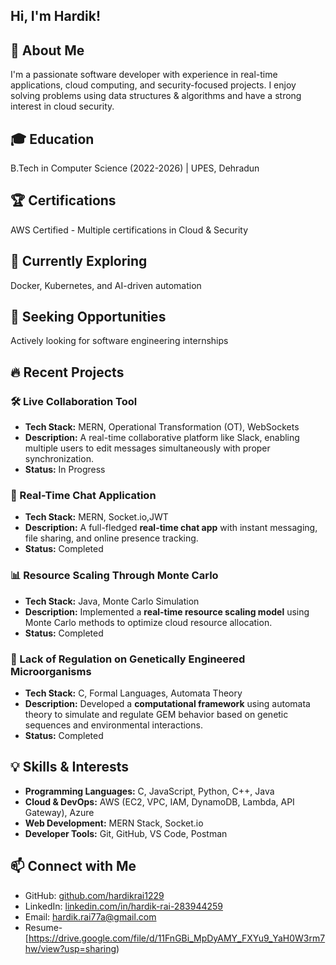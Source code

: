 ## Hi, I'm Hardik!

## 🚀 About Me

I'm a passionate software developer with experience in real-time applications, cloud computing, and security-focused projects. I enjoy solving problems using data structures & algorithms and have a strong interest in cloud security.

## 🎓 Education

B.Tech in Computer Science (2022-2026) | UPES, Dehradun

## 🏆 Certifications

AWS Certified - Multiple certifications in Cloud & Security

## 🌱 Currently Exploring

Docker, Kubernetes, and AI-driven automation

## 🎯 Seeking Opportunities

Actively looking for software engineering internships

## 🔥 Recent Projects
### 🛠 Live Collaboration Tool
- **Tech Stack:** MERN, Operational Transformation (OT), WebSockets
- **Description:** A real-time collaborative platform like Slack, enabling multiple users to edit messages simultaneously with proper synchronization.
- **Status:** In Progress

### 💬 Real-Time Chat Application
- **Tech Stack:** MERN, Socket.io,JWT
- **Description:** A full-fledged **real-time chat app** with instant messaging, file sharing, and online presence tracking.
- **Status:** Completed

### 📊 Resource Scaling Through Monte Carlo
- **Tech Stack:** Java, Monte Carlo Simulation
- **Description:** Implemented a **real-time resource scaling model** using Monte Carlo methods to optimize cloud resource allocation.
- **Status:** Completed

### 🧬 Lack of Regulation on Genetically Engineered Microorganisms
- **Tech Stack:** C, Formal Languages, Automata Theory
- **Description:** Developed a **computational framework** using automata theory to simulate and regulate GEM behavior based on genetic sequences and environmental interactions.
- **Status:** Completed

## 💡 Skills & Interests
- **Programming Languages:** C, JavaScript, Python, C++, Java
- **Cloud & DevOps:** AWS (EC2, VPC, IAM, DynamoDB, Lambda, API Gateway), Azure
- **Web Development:** MERN Stack, Socket.io
- **Developer Tools:** Git, GitHub, VS Code, Postman

## 📫 Connect with Me
- GitHub: [github.com/hardikrai1229](https://github.com/hardikrai1229)
- LinkedIn: [linkedin.com/in/hardik-rai-283944259](http://www.linkedin.com/in/hardik-rai-283944259)
- Email: [hardik.rai77a@gmail.com](mailto:hardik.rai77a@gmail.com)
- Resume- [https://drive.google.com/file/d/11FnGBi_MpDyAMY_FXYu9_YaH0W3rm7hw/view?usp=sharing)

